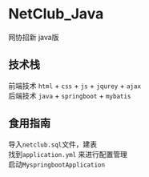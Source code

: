 # NetClub_Java
网协招新 java版

## 技术栈
前端技术 `html` + `css` + `js` + `jqurey` + `ajax`
\
后端技术 `java` + `springboot` + `mybatis`

## 食用指南
导入`netclub.sql`文件，建表
\
找到`application.yml` 来进行配置管理
\
启动`MyspringbootApplication`
